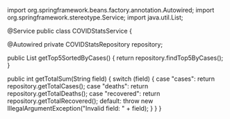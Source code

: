 import org.springframework.beans.factory.annotation.Autowired;
import org.springframework.stereotype.Service;
import java.util.List;

@Service
public class COVIDStatsService {

  @Autowired
  private COVIDStatsRepository repository;

  public List<COVIDStats> getTop5SortedByCases() {
    return repository.findTop5ByCases();
  }

  public int getTotalSum(String field) {
    switch (field) {
      case "cases":
        return repository.getTotalCases();
      case "deaths":
        return repository.getTotalDeaths();
      case "recovered":
        return repository.getTotalRecovered();
      default:
        throw new IllegalArgumentException("Invalid field: " + field);
    }
  }
}
